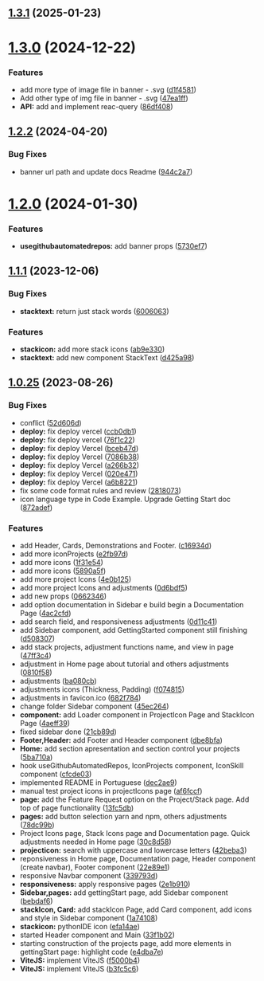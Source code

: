 ## [1.3.1](https://www.npmjs.com/package/github-automated-repos/compare/v1.3.0...v1.3.1) (2025-01-23)



# [1.3.0](https://www.npmjs.com/package/github-automated-repos/compare/v1.2.2...v1.3.0) (2024-12-22)


### Features

* add more type of image file in banner - .svg ([d1f4581](https://www.npmjs.com/package/github-automated-repos/commits/d1f45817d3e5c0c61588537552ba4d0846155232))
* Add other type of img file in banner - .svg ([47ea1ff](https://www.npmjs.com/package/github-automated-repos/commits/47ea1ffa6fea3e189614ee7cf3714bacd1f13044))
* **API:** add and implement reac-query ([86df408](https://www.npmjs.com/package/github-automated-repos/commits/86df4087b4bf60490d20453f55c0327f8c352a6a))



## [1.2.2](https://www.npmjs.com/package/github-automated-repos/compare/v1.2.0...v1.2.2) (2024-04-20)


### Bug Fixes

* banner url path and update docs Readme ([944c2a7](https://www.npmjs.com/package/github-automated-repos/commits/944c2a75a9f9f921db3ff9dc79827417986531dd))



# [1.2.0](https://www.npmjs.com/package/github-automated-repos/compare/v1.1.1...v1.2.0) (2024-01-30)


### Features

* **usegithubautomatedrepos:** add banner props ([5730ef7](https://www.npmjs.com/package/github-automated-repos/commits/5730ef751f33ad2740263f8a7799f557c4432530))



## [1.1.1](https://www.npmjs.com/package/github-automated-repos/compare/v1.0.25...v1.1.1) (2023-12-06)


### Bug Fixes

* **stacktext:** return just stack words ([6006063](https://www.npmjs.com/package/github-automated-repos/commits/60060632968e33167bba4501cd5423a24cd2c4ec))


### Features

* **stackicon:** add more stack icons ([ab9e330](https://www.npmjs.com/package/github-automated-repos/commits/ab9e330e3d9e9ef109871d7b0e9d52839235ddb7))
* **stacktext:** add new component StackText ([d425a98](https://www.npmjs.com/package/github-automated-repos/commits/d425a98afa9b84cc54b5eb348976c2d0dc60cdfa))



## [1.0.25](https://www.npmjs.com/package/github-automated-repos/compare/cfcde0352618ce38c239966bf041ac965cd305cf...v1.0.25) (2023-08-26)


### Bug Fixes

* conflict ([52d606d](https://www.npmjs.com/package/github-automated-repos/commits/52d606d20cf28614ab5fda2583208eb0df201719))
* **deploy:** fix deploy vercel ([ccb0db1](https://www.npmjs.com/package/github-automated-repos/commits/ccb0db10910d79b874d6696a61956dc9f125649f))
* **deploy:** fix deploy vercel ([76f1c22](https://www.npmjs.com/package/github-automated-repos/commits/76f1c2250e4d6da7b918354d6003814e2bd17614))
* **deploy:** fix deploy Vercel ([bceb47d](https://www.npmjs.com/package/github-automated-repos/commits/bceb47d6e5ae9a208378ff595a4070a9bdb38940))
* **deploy:** fix deploy Vercel ([7086b38](https://www.npmjs.com/package/github-automated-repos/commits/7086b383da3e17b5be3a70e4239a0c4d8a4fb4d2))
* **deploy:** fix deploy Vercel ([a266b32](https://www.npmjs.com/package/github-automated-repos/commits/a266b32881e4ca7926a0e869b8e8a5d18c99e829))
* **deploy:** fix deploy Vercel ([020e471](https://www.npmjs.com/package/github-automated-repos/commits/020e47176623bd5a91297080f85d245ef36deee3))
* **deploy:** fix deploy Vercel ([a6b8221](https://www.npmjs.com/package/github-automated-repos/commits/a6b822134912b604959d0f7006c806dd47cb970a))
* fix some code format rules and review ([2818073](https://www.npmjs.com/package/github-automated-repos/commits/28180735777a97eb8b5a36cffbe22c1c25f2d3c4))
* icon language type in Code Example. Upgrade Getting Start doc ([872adef](https://www.npmjs.com/package/github-automated-repos/commits/872adef55428a065e0203a012f0af4788894bbc2))


### Features

* add Header, Cards, Demonstrations and Footer. ([c16934d](https://www.npmjs.com/package/github-automated-repos/commits/c16934db5b2e311c136b6e934f3876932ede9d5f))
* add more iconProjects ([e2fb97d](https://www.npmjs.com/package/github-automated-repos/commits/e2fb97d232eb0bb9f7fee0ca94da0f48feff638b))
* add more icons ([1f31e54](https://www.npmjs.com/package/github-automated-repos/commits/1f31e54db3729087da56a58d65d8cda837c24eb0))
* add more icons ([5890a5f](https://www.npmjs.com/package/github-automated-repos/commits/5890a5f2b4e075cc319600c09bc4524409dbb934))
* add more project Icons ([4e0b125](https://www.npmjs.com/package/github-automated-repos/commits/4e0b1259e7efb35837206bf634e1c80a75e73ce7))
* add more project Icons and adjustments ([0d6bdf5](https://www.npmjs.com/package/github-automated-repos/commits/0d6bdf547eeeb6bf2a3423e3d105d7d4e7d2b195))
* add new props ([0662346](https://www.npmjs.com/package/github-automated-repos/commits/066234666b31110752556f219020704bc070ceb0))
* add option documentation in Sidebar e build begin a Documentation Page ([4ac2cfd](https://www.npmjs.com/package/github-automated-repos/commits/4ac2cfdbdc8fb247bf86eb807dafcee28cbcf1a5))
* add search field, and responsiveness adjustments ([0d11c41](https://www.npmjs.com/package/github-automated-repos/commits/0d11c41f6160a70adb58ea87f1c41d6b4edf33c5))
* add Sidebar component, add GettingStarted component still finishing ([d508307](https://www.npmjs.com/package/github-automated-repos/commits/d50830720b2393b89d7695136d051ba1592a1d62))
* add stack projects, adjustment functions name, and view in page ([47ff3c4](https://www.npmjs.com/package/github-automated-repos/commits/47ff3c4c7ea3bc71d01230c28019d611f14e849d))
* adjustment in Home page about tutorial and others adjustments ([0810f58](https://www.npmjs.com/package/github-automated-repos/commits/0810f58a180784c59a0ed6c38498002b18652439))
* adjustments ([ba080cb](https://www.npmjs.com/package/github-automated-repos/commits/ba080cb307148b3fdebe4877b10d6d8fda9e6d9c))
* adjustments icons (Thickness, Padding) ([f074815](https://www.npmjs.com/package/github-automated-repos/commits/f074815dc509d1b248ac3313919f0daa4155ead7))
* adjustments in favicon.ico ([682f784](https://www.npmjs.com/package/github-automated-repos/commits/682f7849bdec3822bc4015ad529b5ab99463993f))
* change folder Sidebar component ([45ec264](https://www.npmjs.com/package/github-automated-repos/commits/45ec2646c52db32e16d37566657ca5b5a7f04aa1))
* **component:** add Loader component in ProjectIcon Page and StackIcon Page ([4aeff39](https://www.npmjs.com/package/github-automated-repos/commits/4aeff39d28d7cde473120b933d627bd57ec06197))
* fixed sidebar done ([21cb89d](https://www.npmjs.com/package/github-automated-repos/commits/21cb89d564cb83b43b39898019cae49f8ef371fc))
* **Footer,Header:** add Footer and Header component ([dbe8bfa](https://www.npmjs.com/package/github-automated-repos/commits/dbe8bfa91ebac70d402fad9bf57e7f9ec3e920e4))
* **Home:** add section apresentation and section control your projects ([5ba710a](https://www.npmjs.com/package/github-automated-repos/commits/5ba710a5a00bf29d2f0491c18f4694a294ebda0c))
* hook useGithubAutomatedRepos, IconProjects component, IconSkill component ([cfcde03](https://www.npmjs.com/package/github-automated-repos/commits/cfcde0352618ce38c239966bf041ac965cd305cf))
* implemented README in Portuguese ([dec2ae9](https://www.npmjs.com/package/github-automated-repos/commits/dec2ae900352b4d606e99991f60c8d8e2e695bb7))
* manual test project icons in projectIcons page ([af6fccf](https://www.npmjs.com/package/github-automated-repos/commits/af6fccf7e58e139f9c66657e9375c842405100ba))
* **page:** add the Feature Request option on the Project/Stack page. Add top of page functionality ([13fc5db](https://www.npmjs.com/package/github-automated-repos/commits/13fc5dbd75b62133245ad8fc0da7dae508f1ad4a))
* **pages:** add button selection yarn and npm, others adjustments ([78dc99b](https://www.npmjs.com/package/github-automated-repos/commits/78dc99bbc83aecdc159e3b8ec935cbb79cd1d2ab))
* Project Icons page, Stack Icons page and Documentation page. Quick adjustments needed in Home page ([30c8d58](https://www.npmjs.com/package/github-automated-repos/commits/30c8d58fe015a4a5f55e08aee7244f799ba24b75))
* **projecticon:** search with uppercase and lowercase letters ([42beba3](https://www.npmjs.com/package/github-automated-repos/commits/42beba36b60452fecd7a135a62a217fb2d07c525))
* reponsiveness in Home page, Documentation page, Header component (create navbar), Footer component ([22e89e1](https://www.npmjs.com/package/github-automated-repos/commits/22e89e119df9ecf2ec8ef28b0e754ecbfe526335))
* responsive Navbar component ([339793d](https://www.npmjs.com/package/github-automated-repos/commits/339793db0c4f9b74a0c7b68514e582a2aa1201f6))
* **responsiveness:** apply responsive pages ([2e1b910](https://www.npmjs.com/package/github-automated-repos/commits/2e1b9108f304f8ba9a9e3180ad0ebdb40f964863))
* **Sidebar,pages:** add gettingStart page, add Sidebar component ([bebdaf6](https://www.npmjs.com/package/github-automated-repos/commits/bebdaf6e92b25de4e8a39b35e35258bd8c4291a8))
* **stackIcon, Card:** add stackIcon Page, add Card component, add icons and style in Sidebar component ([1a74108](https://www.npmjs.com/package/github-automated-repos/commits/1a74108a1db01c119d53c337d06d99c764777426))
* **stackicon:** pythonIDE icon ([efa14ae](https://www.npmjs.com/package/github-automated-repos/commits/efa14ae297dbf59b0cb116d273a05a5b9918638f))
* started Header component and Main ([33f1b02](https://www.npmjs.com/package/github-automated-repos/commits/33f1b02db4efc6f45878454c31856e2c31a5398f))
* starting construction of the projects page, add more elements in gettingStart page: highlight code ([e4dba7e](https://www.npmjs.com/package/github-automated-repos/commits/e4dba7e16cb9d7ce494d08e44278ca7ab44b0f41))
* **ViteJS:** implement ViteJS ([f5000b4](https://www.npmjs.com/package/github-automated-repos/commits/f5000b4024ef24da5e807101494b43be6c301515))
* **ViteJS:** implement ViteJS ([b3fc5c6](https://www.npmjs.com/package/github-automated-repos/commits/b3fc5c60ade6071dcf89231bd5378bca05c6dda3))



